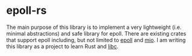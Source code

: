 # epoll-rs

The main purpose of this library is to implement a very lightweight (i.e. 
minimal abstractions) and safe library for epoll. There are existing
crates that support epoll including, but not limited to [epoll](https://github.com/nathansizemore/epoll) and [mio](https://github.com/tokio-rs/mio). I am writing this library
as a project to learn Rust and [libc](https://github.com/rust-lang/libc).

